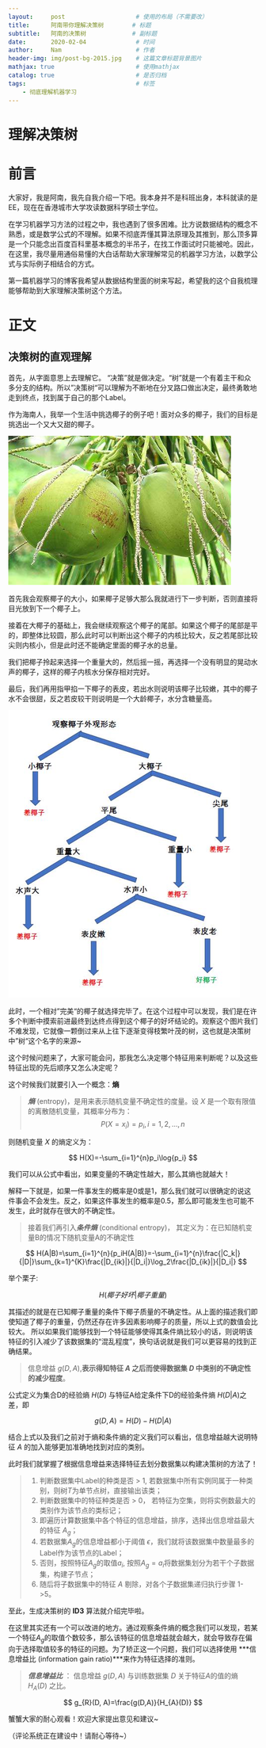```yaml
---
layout:     post                    # 使用的布局（不需要改）
title:      阿南带你理解决策树        # 标题 
subtitle:   阿南的决策树             # 副标题
date:       2020-02-04              # 时间
author:     Nam                     # 作者
header-img: img/post-bg-2015.jpg    # 这篇文章标题背景图片
mathjax: true                       # 使用mathjax
catalog: true                       # 是否归档
tags:                               # 标签
    - 彻底理解机器学习
---
```


# 理解决策树

# 前言

大家好，我是阿南，我先自我介绍一下吧。我本身并不是科班出身，本科就读的是EE，现在在香港城市大学攻读数据科学硕士学位。

在学习机器学习方法的过程之中，我也遇到了很多困难。比方说数据结构的概念不熟悉，或是数学公式的不理解。如果不彻底弄懂其算法原理及其推到，那么顶多算是一个只能念出百度百科里基本概念的半吊子，在找工作面试时只能被呛。因此，在这里，我尽量用通俗易懂的大白话帮助大家理解常见的机器学习方法，以数学公式与实际例子相结合的方式。

第一篇机器学习的博客我希望从数据结构里面的树来写起，希望我的这个自我梳理能够帮助到大家理解决策树这个方法。

# 正文

## 决策树的直观理解

首先，从字面意思上去理解它。 “决策”就是做决定。“树”就是一个有着主干和众多分支的结构。所以”决策树“可以理解为不断地在分叉路口做出决定，最终勇敢地走到终点，找到属于自己的那个Label。

作为海南人，我举一个生活中挑选椰子的例子吧！面对众多的椰子，我们的目标是挑选出一个又大又甜的椰子。

![又甜又大的椰子](https://github.com/PiPiNam/pipinam.github.io/blob/master/img/coconut.jpg?raw=true '又甜又大的椰子')

首先我会观察椰子的大小，如果椰子足够大那么我就进行下一步判断，否则直接将目光放到下一个椰子上。

接着在大椰子的基础上，我会继续观察这个椰子的尾部。如果这个椰子的尾部是平的，即整体比较圆，那么此时可以判断出这个椰子的内核比较大，反之若尾部比较尖则内核小，但是此时还不能确定里面的椰子水的总量。

我们把椰子拎起来选择一个重量大的，然后摇一摇，再选择一个没有明显的晃动水声的椰子，这样的椰子内核水分保存相对完好。

最后，我们再用指甲掐一下椰子的表皮，若出水则说明该椰子比较嫩，其中的椰子水不会很甜，反之若皮较干则说明是一个大龄椰子，水分含糖量高。

![阿南选椰子决策树](https://github.com/PiPiNam/pipinam.github.io/blob/master/img/Coco_DT.jpg?raw=true)

此时，一个相对”完美“的椰子就选择完毕了。在这个过程中可以发现，我们是在许多个判断中摸索前进最终到达终点得到这个椰子的好坏结论的。观察这个图片我们不难发现，它就像一颗倒过来从上往下逐渐变得枝繁叶茂的树，这也就是决策树中”树“这个名字的来源~

这个时候问题来了，大家可能会问，那我怎么决定哪个特征用来判断呢？以及这些特征出现的先后顺序又怎么决定呢？

这个时候我们就要引入一个概念：**熵**

>***熵*** (entropy)，是用来表示随机变量不确定性的度量。设 $X$ 是一个取有限值的离散随机变量，其概率分布为：
$$ P(X=x_i) = p_i, i=1,2,...,n $$

则随机变量 $X$ 的熵定义为：

$$ H(X)=-\sum_{i=1}^{n}p_i\log{p_i} $$

我们可以从公式中看出，如果变量的不确定性越大，那么其熵也就越大！

解释一下就是，如果一件事发生的概率是0或是1，那么我们就可以很确定的说这件事会不会发生。反之，如果这件事发生的概率是0.5，那么即可能发生也可能不发生，此时就存在很大的不确定性。

>接着我们再引入***条件熵*** (conditional entropy)， 其定义为：在已知随机变量B的情况下随机变量A的不确定性

$$ H(A|B)=\sum_{i=1}^{n}{p_iH(A|B)}=-\sum_{i=1}^{n}\frac{|C_k|}{|D|}\sum_{k=1}^{K}\frac{|D_{ik}|}{|D_i|}\log_2\frac{|D_{ik}|}{|D_i|} $$

举个栗子:

$$ H(椰子好坏|椰子重量) $$

其描述的就是在已知椰子重量的条件下椰子质量的不确定性。从上面的描述我们即使知道了椰子的重量，仍然还存在许多因素影响椰子的质量，所以上式的数值会比较大。
所以如果我们能够找到一个特征能够使得其条件熵比较小的话，则说明该特征的引入减少了该数据集的“混乱程度”，换句话说就是我们可以更容易的找到正确结果。

>信息增益 $g(D, A)$,**表示得知特征 $A$ 之后而使得数据集 $D$ 中类别的不确定性的减少程度**。

公式定义为集合D的经验熵 $H(D)$ 与特征A给定条件下D的经验条件熵 $H(D|A)$之差，即

$$ g(D, A)=H(D) - H(D|A) $$

结合上式以及我们之前对于熵和条件熵的定义我们可以看出，信息增益越大说明特征 $A$ 的加入能够更加准确地找到对应的类别。

此时我们就掌握了根据信息增益来选择特征去划分数据集以构建决策树的方法了！

>1. 判断数据集中Label的种类是否 > 1, 若数据集中所有实例同属于一种类别，则树$T$为单节点树，直接输出该类；
>2. 判断数据集中的特征种类是否 > 0， 若特征为空集，则将实例数最大的类别作为该节点的类标记；
>3. 即遍历计算数据集中各个特征的信息增益，排序，选择出信息增益最大的特征 $A_g$；
>4. 若数据集$A_g$的信息增益都小于阈值 $\epsilon$，我们就将该数据集中数量最多的Label作为该节点的Label；
>5. 否则，按照特征$A_g$的取值$a_i$, 按照$A_g=a_i$将数据集划分为若干个子数据集，构建子节点；
>6. 随后将子数据集中的特征 $A$ 剔除，对各个子数据集递归执行步骤 1->5。

至此，生成决策树的 **ID3** 算法就介绍完毕啦。

在这里其实还有一个可以改进的地方。通过观察条件熵的概念我们可以发现，若某一个特征$A_g$的取值个数较多，那么该特征的信息增益就会越大，就会导致存在偏向于选择取值较多的特征的问题。为了矫正这一个问题，我们可以选择使用 ***信息增益比 (information gain ratio)***来作为特征选择的准则。

>***信息增益比*** ： 信息增益 $g(D,A)$ 与训练数据集 $D$ 关于特征$A$的值的熵 $H_A{(D)}$ 之比。

$$ g_{R}(D, A)=\frac{g(D,A)}{H_{A}(D)} $$

蟹蟹大家的耐心观看！欢迎大家提出意见和建议~

（评论系统正在建设中！请耐心等待~）
